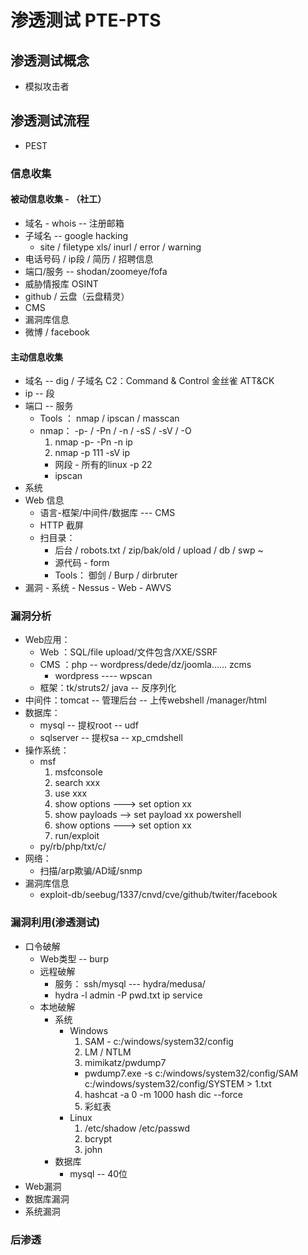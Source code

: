 # 渗透测试 PTE-PTS
## 渗透测试概念
  * 模拟攻击者
## 渗透测试流程
  * PEST
### 信息收集
#### 被动信息收集 - （社工）
  * 域名 - whois -- 注册邮箱
  * 子域名 -- google hacking
    - site / filetype xls/ inurl / error / warning
  * 电话号码 / ip段 / 简历 / 招聘信息
  * 端口/服务 -- shodan/zoomeye/fofa
  * 威胁情报库 OSINT
  * github / 云盘（云盘精灵）
  * CMS
  * 漏洞库信息
  * 微博 / facebook
#### 主动信息收集
  * 域名 -- dig / 子域名   C2：Command & Control 金丝雀 ATT&CK
  * ip -- 段
  * 端口 -- 服务
    - Tools ： nmap / ipscan / masscan
    - nmap： -p- / -Pn / -n / -sS / -sV / -O
      1. nmap -p- -Pn -n ip
      2. nmap -p 111 -sV ip
      - 网段 - 所有的linux -p 22
      - ipscan
  * 系统
  * Web 信息
    - 语言-框架/中间件/数据库 --- CMS
    - HTTP 截屏
    - 扫目录：
      - 后台 / robots.txt / zip/bak/old / upload / db / swp ~
      - 源代码 - form
      - Tools： 御剑 / Burp / dirbruter
   * 漏洞
    - 系统 - Nessus
    - Web  - AWVS
### 漏洞分析
  * Web应用：
    - Web ：SQL/file upload/文件包含/XXE/SSRF
    - CMS ：php -- wordpress/dede/dz/joomla……   zcms
      - wordpress ---- wpscan
    - 框架：tk/struts2/ java -- 反序列化
  * 中间件：tomcat -- 管理后台 -- 上传webshell /manager/html
  * 数据库：
    - mysql -- 提权root -- udf
    - sqlserver -- 提权sa -- xp_cmdshell
  * 操作系统：
    - msf
      1. msfconsole
      2. search xxx
      3. use xxx
      4. show options ---> set option xx
      5. show payloads --> set payload xx   powershell
      6. show options ---> set option xx
      7. run/exploit
    - py/rb/php/txt/c/
  * 网络：
    - 扫描/arp欺骗/AD域/snmp
  * 漏洞库信息
    - exploit-db/seebug/1337/cnvd/cve/github/twiter/facebook
### 漏洞利用(渗透测试)
 * 口令破解
    - Web类型 -- burp
    - 远程破解
      - 服务： ssh/mysql --- hydra/medusa/
      - hydra -l admin -P pwd.txt ip service
    - 本地破解
      - 系统
        * Windows
          1. SAM - c:/windows/system32/config
          2. LM / NTLM
          3. mimikatz/pwdump7
            - pwdump7.exe -s c:/windows/system32/config/SAM c:/windows/system32/config/SYSTEM > 1.txt
          4. hashcat -a 0 -m 1000 hash dic --force
          5. 彩虹表
        * Linux
          1. /etc/shadow /etc/passwd
          2. bcrypt
          3. john
      - 数据库
        * mysql -- 40位
 * Web漏洞
 * 数据库漏洞
 * 系统漏洞
### 后渗透
